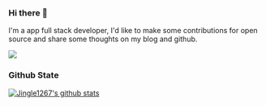 ### Hi there 👋

I'm a app full stack developer, I'd like to make some contributions for open source and share some thoughts on my blog and github.

![](https://github-profile-trophy.vercel.app/?username=jingle1267)


<!--
**jingle1267/jingle1267** is a ✨ _special_ ✨ repository because its `README.md` (this file) appears on your GitHub profile.

Here are some ideas to get you started:

- 🔭 I’m currently working on ...
- 🌱 I’m currently learning ...
- 👯 I’m looking to collaborate on ...
- 🤔 I’m looking for help with ...
- 💬 Ask me about ...
- 📫 How to reach me: ...
- 😄 Pronouns: ...
- ⚡ Fun fact: ...
-->


### Github State

[![Jingle1267's github stats](https://github-readme-stats.vercel.app/api?username=jingle1267&show_icons=true&title_color=fff&icon_color=79ff97&text_color=9f9f9f&bg_color=151515)](https://github.com/anuraghazra/github-readme-stats)
